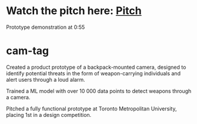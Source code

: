 # Watch the pitch here: [Pitch](https://drive.google.com/file/d/1_iGU0rAF1wAlrMWd6UV08nV0SlgZRceK/view?usp=sharing)
Prototype demonstration at 0:55

# cam-tag
Created a product prototype of a backpack-mounted camera, designed to identify potential threats in the form of weapon-carrying individuals and alert users through a loud alarm.

Trained a ML model with over 10 000 data points to detect weapons through a camera.

Pitched a fully functional prototype at Toronto Metropolitan University, placing 1st in a design competition.
